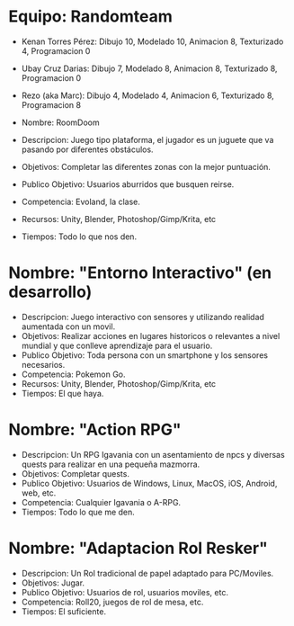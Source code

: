 # Equipo: Randomteam

- Kenan Torres Pérez: Dibujo 10, Modelado 10, Animacion 8, Texturizado 4, Programacion 0
- Ubay Cruz Darias: Dibujo 7, Modelado 8, Animacion 8, Texturizado 8, Programacion 0
- Rezo (aka Marc): Dibujo 4, Modelado 4, Animacion 6, Texturizado 8, Programacion 8


- Nombre: RoomDoom
- Descripcion: Juego tipo plataforma, el jugador es un juguete que va pasando por diferentes obstáculos.
- Objetivos: Completar las diferentes zonas con la mejor puntuación.
- Publico Objetivo: Usuarios aburridos que busquen reirse.
- Competencia: Evoland, la clase.
- Recursos: Unity, Blender, Photoshop/Gimp/Krita, etc
- Tiempos: Todo lo que nos den.

# Nombre: "Entorno Interactivo" (en desarrollo)
- Descripcion: Juego interactivo con sensores y utilizando realidad aumentada con un movil.
- Objetivos: Realizar acciones en lugares historicos o relevantes a nivel mundial y que conlleve aprendizaje para el usuario.
- Publico Objetivo: Toda persona con un smartphone y los sensores necesarios.
- Competencia: Pokemon Go.
- Recursos: Unity, Blender, Photoshop/Gimp/Krita, etc
- Tiempos: El que haya.

# Nombre: "Action RPG"
- Descripcion: Un RPG Igavania con un asentamiento de npcs y diversas quests para realizar en una pequeña mazmorra.
- Objetivos: Completar quests.
- Publico Objetivo: Usuarios de Windows, Linux, MacOS, iOS, Android, web, etc.
- Competencia: Cualquier Igavania o A-RPG.
- Tiempos: Todo lo que me den.

# Nombre: "Adaptacion Rol Resker" 
- Descripcion: Un Rol tradicional de papel adaptado para PC/Moviles.
- Objetivos: Jugar.
- Publico Objetivo: Usuarios de rol, usuarios moviles, etc. 
- Competencia: Roll20, juegos de rol de mesa, etc.
- Tiempos: El suficiente.
